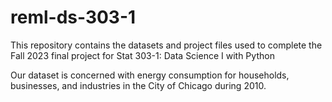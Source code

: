 # reml-ds-303-1

This repository contains the datasets and project files used to complete the Fall 2023 final project for Stat 303-1: Data Science I with Python

Our dataset is concerned with energy consumption for households, businesses, and industries in the City of Chicago during 2010.

